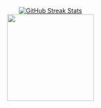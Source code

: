<p align="center">
  <a href="https://github.com/LiamSwayne/LiamSwayne/blob/main/stats.md">
    <img src="https://github-readme-streak-stats.herokuapp.com?user=LiamSwayne&hide_border=true&border_radius=15&hide_total_contributions=true&card_width=200&ring=D01D25&background=02314F&fire=D01D25&currStreakNum=FBE4AA&dates=A3B7AF&currStreakLabel=A3B7AF&stroke=A3B7AF&hide_longest_streak=true" alt="GitHub Streak Stats"/>  
  </a>
  <a href="https://github.com/LiamSwayne?tab=repositories&q=&type=&language=&sort=stargazers">
    <br>
    <img width="200" src="https://img.shields.io/github/stars/LiamSwayne?affiliations=OWNER&label=Stars%20on%20my%20repos&labelColor=%23210083&color=%233F0076"/>
  </a>
</p>
